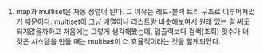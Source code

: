 1. map과 multiset은 자동 정렬이 된다. 그 이유는 레드-블랙 트리 구조로 이루어져있기 때문이다. multiset이 그냥 배열이나 리스트랑 비슷해보여서 원래 있는 걸 써도되지않을까하고 처음에는 그렇게 생각해봤는데, 입출력보다 검색(조회) 횟수가 더 잦은 시스템을 만들 때는 multiset이 더 효율적이라는 것을 알게되었다.
